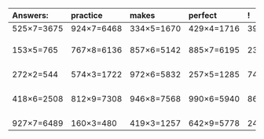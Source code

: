 | Answers: | practice | makes | perfect | ! |
| :--- | :--- | :--- | :--- | :--- |
| 525×7=3675 | 924×7=6468 | 334×5=1670 | 429×4=1716 | 399×6=2394 | 
|   |   |   |   |   | 
|   |   |   |   |   | 
|   |   |   |   |   | 
| 153×5=765 | 767×8=6136 | 857×6=5142 | 885×7=6195 | 239×8=1912 | 
|   |   |   |   |   | 
|   |   |   |   |   | 
|   |   |   |   |   | 
|   |   |   |   |   | 
| 272×2=544 | 574×3=1722 | 972×6=5832 | 257×5=1285 | 742×9=6678 | 
|   |   |   |   |   | 
|   |   |   |   |   | 
|   |   |   |   |   | 
|   |   |   |   |   | 
| 418×6=2508 | 812×9=7308 | 946×8=7568 | 990×6=5940 | 863×4=3452 | 
|   |   |   |   |   | 
|   |   |   |   |   | 
|   |   |   |   |   | 
|   |   |   |   |   | 
| 927×7=6489 | 160×3=480 | 419×3=1257 | 642×9=5778 | 245×4=980 | 
